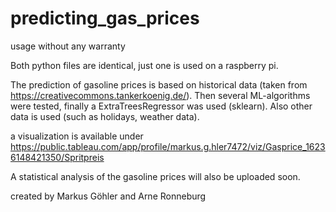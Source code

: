 # predicting_gas_prices

usage without any warranty

Both python files are identical, just one is used on a raspberry pi. 

The prediction of gasoline prices is based on historical data (taken from https://creativecommons.tankerkoenig.de/). Then several ML-algorithms were tested, finally a ExtraTreesRegressor was used (sklearn). Also other data is used (such as holidays, weather data). 

a visualization is available under https://public.tableau.com/app/profile/markus.g.hler7472/viz/Gasprice_16236148421350/Spritpreis

A statistical analysis of the gasoline prices will also be uploaded soon. 

created by Markus Göhler and Arne Ronneburg
